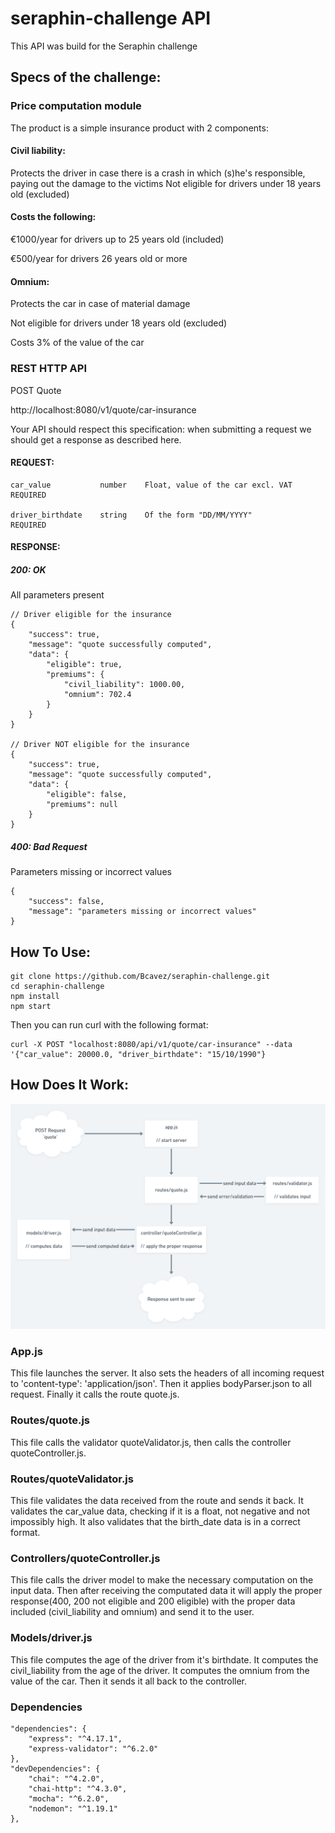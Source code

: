 # seraphin-challenge API
This API was build for the Seraphin challenge

## Specs of the challenge:

### Price computation module

The product is a simple insurance product with 2 components:

#### Civil liability:

Protects the driver in case there is a crash in which (s)he's responsible, paying out the damage to the victims
Not eligible for drivers under 18 years old (excluded)

#### Costs the following:

€1000/year for drivers up to 25 years old (included)

€500/year for drivers 26 years old or more

#### Omnium:

Protects the car in case of material damage

Not eligible for drivers under 18 years old (excluded)

Costs 3% of the value of the car

### REST HTTP API

POST Quote

http://localhost:8080/v1/quote/car-insurance

Your API should respect this specification: when submitting a request we should get a response as described here.

#### REQUEST:
```
car_value           number    Float, value of the car excl. VAT
REQUIRED

driver_birthdate    string    Of the form "DD/MM/YYYY"
REQUIRED
```

#### RESPONSE:
##### 200: OK
All parameters present
```
// Driver eligible for the insurance
{
    "success": true,
    "message": "quote successfully computed",
    "data": {
        "eligible": true,
        "premiums": {
            "civil_liability": 1000.00,
            "omnium": 702.4
        }
    }
}  

// Driver NOT eligible for the insurance
{
    "success": true,
    "message": "quote successfully computed",
    "data": {
        "eligible": false,
        "premiums": null
    }
}    
```
##### 400: Bad Request
Parameters missing or incorrect values
```
{
    "success": false,
    "message": "parameters missing or incorrect values"
}
```

## How To Use:

```
git clone https://github.com/Bcavez/seraphin-challenge.git
cd seraphin-challenge
npm install
npm start
```
Then you can run curl with the following format:
```
curl -X POST "localhost:8080/api/v1/quote/car-insurance" --data '{"car_value": 20000.0, "driver_birthdate": "15/10/1990"}
```

## How Does It Work:

![Image of how does it work](https://github.com/Bcavez/seraphin-challenge/blob/master/90b0cda9-af70-423e-a5fb-865029261901.png?raw=true)

### App.js

This file launches the server.
It also sets the headers of all incoming request to 'content-type': 'application/json'.
Then it applies bodyParser.json to all request.
Finally it calls the route quote.js.

### Routes/quote.js

This file calls the validator quoteValidator.js, then calls the controller quoteController.js.

### Routes/quoteValidator.js

This file validates the data received from the route and sends it back.
It validates the car_value data, checking if it is a float, not negative and not impossibly high.
It also validates that the birth_date data is in a correct format.

### Controllers/quoteController.js

This file calls the driver model to make the necessary computation on the input data.
Then after receiving the computated data it will apply the proper response(400, 200 not eligible and 200 eligible)
with the proper data included (civil_liability and omnium) and send it to the user.

### Models/driver.js

This file computes the age of the driver from it's birthdate. 
It computes the civil_liability from the age of the driver.
It computes the omnium from the value of the car.
Then it sends it all back to the controller.

### Dependencies

```
"dependencies": {
    "express": "^4.17.1",
    "express-validator": "^6.2.0"
},
"devDependencies": {
    "chai": "^4.2.0",
    "chai-http": "^4.3.0",
    "mocha": "^6.2.0",
    "nodemon": "^1.19.1"
},
```
